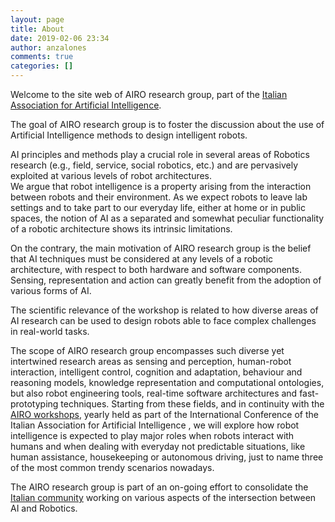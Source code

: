 ```yaml
---
layout: page
title: About
date: 2019-02-06 23:34
author: anzalones
comments: true
categories: []
---
```

<!-- wp:paragraph -->
<p>Welcome to the site web of AIRO research group, part of the <a rel="noreferrer noopener" aria-label=" (opens in a new tab)" href="https://aixia.it/" target="_blank">Italian Association for Artificial Intelligence</a>.</p>
<!-- /wp:paragraph -->

<!-- wp:paragraph -->
<p>The goal of AIRO research group is to foster the discussion about the use of Artificial Intelligence methods to design intelligent robots.</p>
<!-- /wp:paragraph -->

<!-- wp:paragraph -->
<p>AI principles and methods play a crucial role in several areas of Robotics research (e.g., field, service, social robotics, etc.) and are pervasively exploited at various levels of robot architectures.<br>We argue that robot intelligence is a property arising from the interaction between robots and their environment. As we expect robots to leave lab settings and to take part to our everyday life, either at home or in public spaces, the notion of AI as a separated and somewhat peculiar functionality of a robotic architecture shows its intrinsic limitations.</p>
<!-- /wp:paragraph -->

<!-- wp:paragraph -->
<p>On the contrary, the main motivation of AIRO research group is the belief that AI techniques must be considered at any levels of a robotic architecture, with respect to both hardware and software components. Sensing, representation and action can greatly benefit from the adoption of various forms of AI.</p>
<!-- /wp:paragraph -->

<!-- wp:paragraph -->
<p>The scientific relevance of the workshop is related to how diverse areas of AI research can be used to design robots able to face complex challenges in real-world tasks.</p>
<!-- /wp:paragraph -->

<!-- wp:paragraph -->
<p>The scope of AIRO research group encompasses such diverse yet intertwined research areas as sensing and perception, human-robot interaction, intelligent control, cognition and adaptation, behaviour and reasoning models, knowledge representation and computational ontologies, but also robot engineering tools, real-time software architectures and fast-prototyping techniques. Starting from these fields, and in continuity with the <a href="https://www.airo-aixia.it/workshops/">AIRO workshops</a>, yearly held as part of the International Conference of the Italian Association for Artificial Intelligence , we will explore how robot intelligence is expected to play major roles when robots interact with humans and when dealing with everyday not predictable situations, like human assistance, housekeeping or autonomous driving, just to name three of the most common trendy scenarios nowadays.</p>
<!-- /wp:paragraph -->

<!-- wp:paragraph -->
<p>The AIRO research group is part of an on-going effort to consolidate the <a href="https://www.airo-aixia.it/members/">Italian community</a> working on various aspects of the intersection between AI and Robotics.<br></p>
<!-- /wp:paragraph -->

<p><!--EndFragment--></p>
<p></p>
